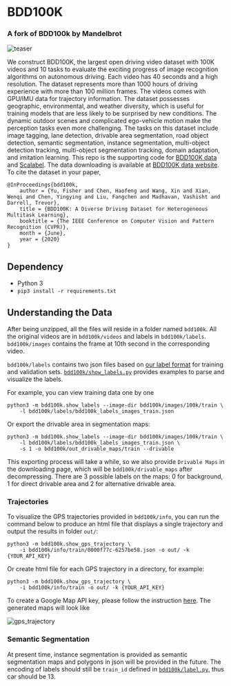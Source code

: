 # BDD100K
### A fork of BDD100k by Mandelbrot

![teaser](doc/teaser.jpg)


We construct BDD100K, the largest open driving video dataset with 100K videos and 10 tasks to evaluate the exciting progress of image recognition algorithms on autonomous driving. Each video has 40 seconds and a high resolution. The dataset represents more than 1000 hours of driving experience with more than 100 million frames. The videos comes with GPU/IMU data for trajectory information. The dataset possesses geographic, environmental, and weather diversity, which is useful for training models that are less likely to be surprised by new conditions. The dynamic outdoor scenes and complicated ego-vehicle motion make the perception tasks even more challenging. The tasks on this dataset include image tagging, lane detection, drivable area segmentation, road object detection, semantic segmentation, instance segmentation, multi-object detection tracking, multi-object segmentation tracking, domain adaptation,  and imitation learning. This repo is the supporting code for [BDD100K data](https://arxiv.org/abs/1805.04687) and [Scalabel](https://www.scalabel.ai/). The data downloading is available at [BDD100K data website](https://bdd-data.berkeley.edu/). To cite the dataset in your paper,


```
@InProceedings{bdd100k,
    author = {Yu, Fisher and Chen, Haofeng and Wang, Xin and Xian, Wenqi and Chen, Yingying and Liu, Fangchen and Madhavan, Vashisht and Darrell, Trevor},
    title = {BDD100K: A Diverse Driving Dataset for Heterogeneous Multitask Learning},
    booktitle = {The IEEE Conference on Computer Vision and Pattern Recognition (CVPR)},
    month = {June},
    year = {2020}
}
```


## Dependency

- Python 3
- `pip3 install -r requirements.txt`

## Understanding the Data

After being unzipped, all the files will reside in a folder named `bdd100k`. All the original videos are in `bdd100k/videos` and labels in `bdd100k/labels`. `bdd100k/images` contains the frame at 10th second in the corresponding video.

`bdd100k/labels` contains two json files based on [our label format](doc/format.md) for training and validation sets. [`bdd100k/show_labels.py`](bdd100k/show_labels.py) provides examples to parse and visualize the labels.

For example, you can view training data one by one

```
python3 -m bdd100k.show_labels --image-dir bdd100k/images/100k/train \
    -l bdd100k/labels/bdd100k_labels_images_train.json
```

Or export the drivable area in segmentation maps:

```
python3 -m bdd100k.show_labels --image-dir bdd100k/images/100k/train \
    -l bdd100k/labels/bdd100k_labels_images_train.json \
    -s 1 -o bdd100k/out_drivable_maps/train --drivable
```

This exporting process will take a while, so we also provide `Drivable Maps` in the downloading page, which will be `bdd100k/drivable_maps` after decompressing. There are 3 possible labels on the maps: 0 for background, 1 for direct drivable area and 2 for alternative drivable area.

### Trajectories

To visualize the GPS trajectories provided in `bdd100k/info`, you can run the command below to produce an html file that displays a single trajectory and output the results in folder `out/`:

```
python3 -m bdd100k.show_gps_trajectory \
    -i bdd100k/info/train/0000f77c-6257be58.json -o out/ -k {YOUR_API_KEY}
```

Or create html file for each GPS trajectory in a directory, for example:

```
python3 -m bdd100k.show_gps_trajectory \
    -i bdd100k/info/train -o out/ -k {YOUR_API_KEY}
```

To create a Google Map API key, please follow the instruction [here](https://developers.google.com/maps/documentation/embed/get-api-key). The generated maps will look like

![gps_trajectory](doc/trajectory_gmap.jpg)


### Semantic Segmentation

At present time, instance segmentation is provided as semantic segmentation maps and polygons in json will be provided in the future. The encoding of labels should still be `train_id` defined in [`bdd100k/label.py`](bdd100k/label.py), thus car should be 13.
